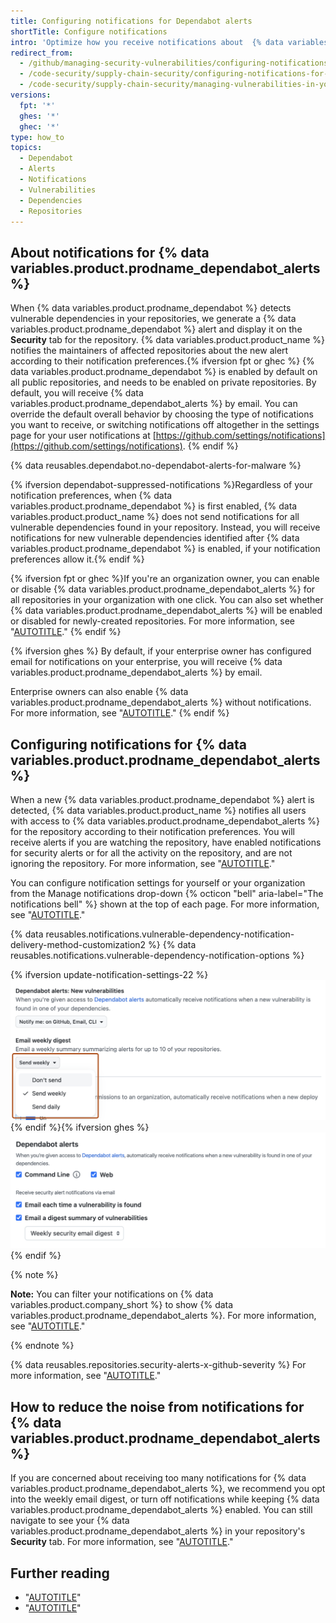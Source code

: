 ```yaml
---
title: Configuring notifications for Dependabot alerts
shortTitle: Configure notifications
intro: 'Optimize how you receive notifications about  {% data variables.product.prodname_dependabot_alerts %}.'
redirect_from:
  - /github/managing-security-vulnerabilities/configuring-notifications-for-vulnerable-dependencies
  - /code-security/supply-chain-security/configuring-notifications-for-vulnerable-dependencies
  - /code-security/supply-chain-security/managing-vulnerabilities-in-your-projects-dependencies/configuring-notifications-for-vulnerable-dependencies
versions:
  fpt: '*'
  ghes: '*'
  ghec: '*'
type: how_to
topics:
  - Dependabot
  - Alerts
  - Notifications
  - Vulnerabilities
  - Dependencies
  - Repositories
---
```


## About notifications for {% data variables.product.prodname_dependabot_alerts %}

When {% data variables.product.prodname_dependabot %} detects vulnerable dependencies in your repositories, we generate a {% data variables.product.prodname_dependabot %} alert and display it on the **Security** tab for the repository. {% data variables.product.product_name %} notifies the maintainers of affected repositories about the new alert according to their notification preferences.{% ifversion fpt or ghec %} {% data variables.product.prodname_dependabot %} is enabled by default on all public repositories, and needs to be enabled on private repositories. By default, you will receive {% data variables.product.prodname_dependabot_alerts %} by email. You can override the default overall behavior by choosing the type of notifications you want to receive, or switching notifications off altogether in the settings page for your user notifications at [https://github.com/settings/notifications](https://github.com/settings/notifications).
{% endif %}

{% data reusables.dependabot.no-dependabot-alerts-for-malware %}

{% ifversion dependabot-suppressed-notifications %}Regardless of your notification preferences, when {% data variables.product.prodname_dependabot %} is first enabled, {% data variables.product.product_name %} does not send notifications for all vulnerable dependencies found in your repository. Instead, you will receive notifications for new vulnerable dependencies identified after {% data variables.product.prodname_dependabot %} is enabled, if your notification preferences allow it.{% endif %}

{% ifversion fpt or ghec %}If you're an organization owner, you can enable or disable {% data variables.product.prodname_dependabot_alerts %} for all repositories in your organization with one click. You can also set whether {% data variables.product.prodname_dependabot_alerts %} will be enabled or disabled for newly-created repositories. For more information, see "[AUTOTITLE](/organizations/keeping-your-organization-secure/managing-security-settings-for-your-organization/managing-security-and-analysis-settings-for-your-organization#enabling-or-disabling-a-feature-for-all-new-repositories-when-they-are-added)."
{% endif %}

{% ifversion ghes %}
By default, if your enterprise owner has configured email for notifications on your enterprise, you will receive {% data variables.product.prodname_dependabot_alerts %} by email.

Enterprise owners can also enable {% data variables.product.prodname_dependabot_alerts %} without notifications. For more information, see "[AUTOTITLE](/admin/configuration/configuring-github-connect/enabling-dependabot-for-your-enterprise)."
{% endif %}

## Configuring notifications for {% data variables.product.prodname_dependabot_alerts %}

When a new {% data variables.product.prodname_dependabot %} alert is detected, {% data variables.product.product_name %} notifies all users with access to {% data variables.product.prodname_dependabot_alerts %} for the repository according to their notification preferences. You will receive alerts if you are watching the repository, have enabled notifications for security alerts or for all the activity on the repository, and are not ignoring the repository. For more information, see "[AUTOTITLE](/account-and-profile/managing-subscriptions-and-notifications-on-github/setting-up-notifications/configuring-notifications#configuring-your-watch-settings-for-an-individual-repository)."

You can configure notification settings for yourself or your organization from the Manage notifications drop-down {% octicon "bell" aria-label="The notifications bell" %} shown at the top of each page. For more information, see "[AUTOTITLE](/account-and-profile/managing-subscriptions-and-notifications-on-github/setting-up-notifications/configuring-notifications#choosing-your-notification-settings)."

{% data reusables.notifications.vulnerable-dependency-notification-delivery-method-customization2 %}
{% data reusables.notifications.vulnerable-dependency-notification-options %}

{% ifversion update-notification-settings-22 %}
![Screenshot of the notification options for {% data variables.product.prodname_dependabot_alerts %}. A dropdown menu, showing notification frequency options, is highlighted with an orange outline.](/assets/images/help/dependabot/dependabot-notification-frequency.png){% endif %}{% ifversion ghes %}
![Screenshot of the notification options for {% data variables.product.prodname_dependabot_alerts %}.](/assets/images/help/enterprises/dependabot-alerts-options-no-ui.png){% endif %}

{% note %}

**Note:** You can filter your notifications on {% data variables.product.company_short %} to show  {% data variables.product.prodname_dependabot_alerts %}. For more information, see "[AUTOTITLE](/account-and-profile/managing-subscriptions-and-notifications-on-github/viewing-and-triaging-notifications/managing-notifications-from-your-inbox#dependabot-custom-filters)."

{% endnote %}

{% data reusables.repositories.security-alerts-x-github-severity %} For more information, see "[AUTOTITLE](/account-and-profile/managing-subscriptions-and-notifications-on-github/setting-up-notifications/configuring-notifications#filtering-email-notifications)."

## How to reduce the noise from notifications for {% data variables.product.prodname_dependabot_alerts %}

If you are concerned about receiving too many notifications for {% data variables.product.prodname_dependabot_alerts %}, we recommend you opt into the weekly email digest, or turn off notifications while keeping {% data variables.product.prodname_dependabot_alerts %} enabled. You can still navigate to see your {% data variables.product.prodname_dependabot_alerts %} in your repository's **Security** tab. For more information, see "[AUTOTITLE](/code-security/dependabot/dependabot-alerts/viewing-and-updating-dependabot-alerts)."

## Further reading

* "[AUTOTITLE](/account-and-profile/managing-subscriptions-and-notifications-on-github/setting-up-notifications/configuring-notifications)"
* "[AUTOTITLE](/account-and-profile/managing-subscriptions-and-notifications-on-github/viewing-and-triaging-notifications/managing-notifications-from-your-inbox#supported-is-queries)"
